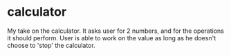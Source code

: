 # calculator

My take on the calculator.
It asks user for 2 numbers, and for the operations it should perform.
User is able to work on the value as long as he doesn't choose to 'stop' the calculator.